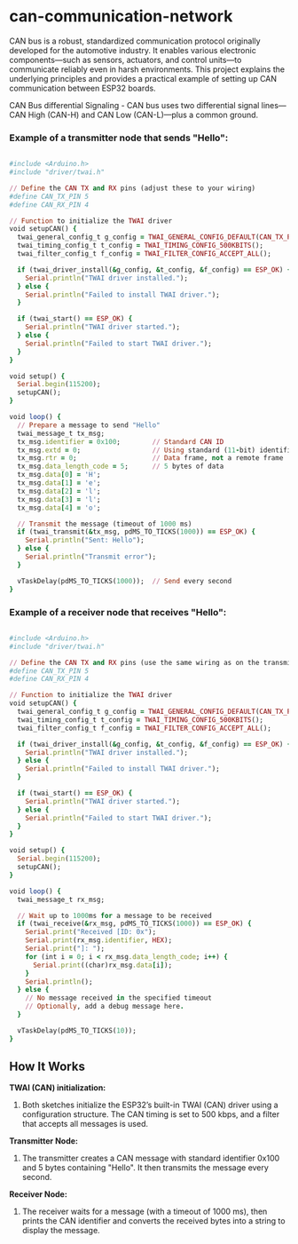 # can-communication-network

CAN bus is a robust, standardized communication protocol originally developed for the automotive industry. It enables various electronic components—such as sensors, actuators, and control units—to communicate reliably even in harsh environments. This project explains the underlying principles and provides a practical example of setting up CAN communication between ESP32 boards.

CAN Bus differential Signaling - CAN bus uses two differential signal lines—CAN High (CAN-H) and CAN Low (CAN-L)—plus a common ground.

### Example of a transmitter node that sends "Hello":
```ruby

#include <Arduino.h>
#include "driver/twai.h"

// Define the CAN TX and RX pins (adjust these to your wiring)
#define CAN_TX_PIN 5
#define CAN_RX_PIN 4

// Function to initialize the TWAI driver
void setupCAN() {
  twai_general_config_t g_config = TWAI_GENERAL_CONFIG_DEFAULT(CAN_TX_PIN, CAN_RX_PIN, TWAI_MODE_NORMAL);
  twai_timing_config_t t_config = TWAI_TIMING_CONFIG_500KBITS();
  twai_filter_config_t f_config = TWAI_FILTER_CONFIG_ACCEPT_ALL();

  if (twai_driver_install(&g_config, &t_config, &f_config) == ESP_OK) {
    Serial.println("TWAI driver installed.");
  } else {
    Serial.println("Failed to install TWAI driver.");
  }

  if (twai_start() == ESP_OK) {
    Serial.println("TWAI driver started.");
  } else {
    Serial.println("Failed to start TWAI driver.");
  }
}

void setup() {
  Serial.begin(115200);
  setupCAN();
}

void loop() {
  // Prepare a message to send "Hello"
  twai_message_t tx_msg;
  tx_msg.identifier = 0x100;        // Standard CAN ID
  tx_msg.extd = 0;                  // Using standard (11-bit) identifier
  tx_msg.rtr = 0;                   // Data frame, not a remote frame
  tx_msg.data_length_code = 5;      // 5 bytes of data
  tx_msg.data[0] = 'H';
  tx_msg.data[1] = 'e';
  tx_msg.data[2] = 'l';
  tx_msg.data[3] = 'l';
  tx_msg.data[4] = 'o';

  // Transmit the message (timeout of 1000 ms)
  if (twai_transmit(&tx_msg, pdMS_TO_TICKS(1000)) == ESP_OK) {
    Serial.println("Sent: Hello");
  } else {
    Serial.println("Transmit error");
  }

  vTaskDelay(pdMS_TO_TICKS(1000));  // Send every second
}
```

### Example of a receiver node that receives "Hello":
```ruby

#include <Arduino.h>
#include "driver/twai.h"

// Define the CAN TX and RX pins (use the same wiring as on the transmitter)
#define CAN_TX_PIN 5
#define CAN_RX_PIN 4

// Function to initialize the TWAI driver
void setupCAN() {
  twai_general_config_t g_config = TWAI_GENERAL_CONFIG_DEFAULT(CAN_TX_PIN, CAN_RX_PIN, TWAI_MODE_NORMAL);
  twai_timing_config_t t_config = TWAI_TIMING_CONFIG_500KBITS();
  twai_filter_config_t f_config = TWAI_FILTER_CONFIG_ACCEPT_ALL();

  if (twai_driver_install(&g_config, &t_config, &f_config) == ESP_OK) {
    Serial.println("TWAI driver installed.");
  } else {
    Serial.println("Failed to install TWAI driver.");
  }

  if (twai_start() == ESP_OK) {
    Serial.println("TWAI driver started.");
  } else {
    Serial.println("Failed to start TWAI driver.");
  }
}

void setup() {
  Serial.begin(115200);
  setupCAN();
}

void loop() {
  twai_message_t rx_msg;

  // Wait up to 1000ms for a message to be received
  if (twai_receive(&rx_msg, pdMS_TO_TICKS(1000)) == ESP_OK) {
    Serial.print("Received [ID: 0x");
    Serial.print(rx_msg.identifier, HEX);
    Serial.print("]: ");
    for (int i = 0; i < rx_msg.data_length_code; i++) {
      Serial.print((char)rx_msg.data[i]);
    }
    Serial.println();
  } else {
    // No message received in the specified timeout
    // Optionally, add a debug message here.
  }

  vTaskDelay(pdMS_TO_TICKS(10));
}
```

## How It Works
  **TWAI (CAN) initialization:**
  <ol>
  <li>Both sketches initialize the ESP32’s built-in TWAI (CAN) driver using a configuration structure. The CAN timing is set to 500 kbps, and a filter that accepts all messages is used.</li>
  </ol>

  **Transmitter Node:**
  <ol>
  <li>The transmitter creates a CAN message with standard identifier 0x100 and 5 bytes containing "Hello". It then transmits the message every second.</li>
  </ol> 
   

  **Receiver Node:**
  <ol>
  <li>The receiver waits for a message (with a timeout of 1000 ms), then prints the CAN identifier and converts the received bytes into a string to display the message.</li>
  </ol> 
